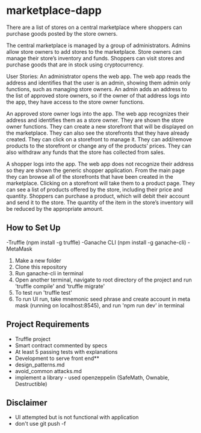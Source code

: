 # marketplace-dapp
There are a list of stores on a central marketplace where shoppers can purchase goods posted by the store owners.
 
The central marketplace is managed by a group of administrators. Admins allow store owners to add stores to the marketplace. Store owners can manage their store’s inventory and funds. Shoppers can visit stores and purchase goods that are in stock using cryptocurrency. 
 
User Stories:
An administrator opens the web app. The web app reads the address and identifies that the user is an admin, showing them admin only functions, such as managing store owners. An admin adds an address to the list of approved store owners, so if the owner of that address logs into the app, they have access to the store owner functions.
 
An approved store owner logs into the app. The web app recognizes their address and identifies them as a store owner. They are shown the store owner functions. They can create a new storefront that will be displayed on the marketplace. They can also see the storefronts that they have already created. They can click on a storefront to manage it. They can add/remove products to the storefront or change any of the products’ prices. They can also withdraw any funds that the store has collected from sales.
 
A shopper logs into the app. The web app does not recognize their address so they are shown the generic shopper application. From the main page they can browse all of the storefronts that have been created in the marketplace. Clicking on a storefront will take them to a product page. They can see a list of products offered by the store, including their price and quantity. Shoppers can purchase a product, which will debit their account and send it to the store. The quantity of the item in the store’s inventory will be reduced by the appropriate amount.

## How to Set Up
-Truffle (npm install -g truffle)
-Ganache CLI (npm install -g ganache-cli)
-MetaMask

1. Make a new folder
2. Clone this repository
3. Run ganache-cli in terminal
4. Open another terminal, navigate to root directory of the project and run 'truffle compile' and 'truffle migrate'
5. To test run 'truffle test'
6. To run UI run, take mnemonic seed phrase and create account in meta mask (running on localhost:8545), and run 'npm run dev' in terminal

## Project Requirements
  - Truffle project
  - Smart contract commented by specs
  - At least 5 passing tests with explanations
  - Development to serve front end**
  - design_patterns.md
  - avoid_common attacks.md
  - implement a library - used openzeppelin (SafeMath, Ownable, Destructible)

## Disclaimer 
- UI attempted but is not functional with application
- don't use git push -f
